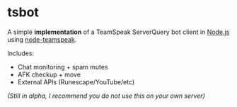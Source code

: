 # tsbot

A simple **implementation** of a TeamSpeak ServerQuery bot client in [Node.js](https://github.com/zettca/tsbot/) using [node-teamspeak](https://www.npmjs.com/package/node-teamspeak).

Includes:
* Chat monitoring + spam mutes
* AFK checkup + move
* External APIs (Runescape/YouTube/etc)

*(Still in alpha, I recommend you do not use this on your own server)*
